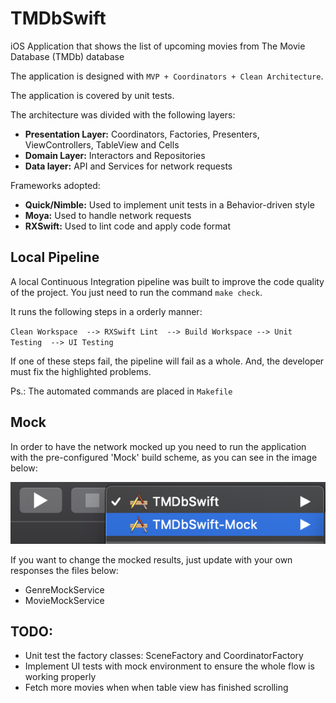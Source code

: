 # TMDbSwift
iOS Application that shows the list of upcoming movies from The Movie Database (TMDb) database

The application is designed with 
`MVP + Coordinators + Clean Architecture`.

The application is covered by unit tests.

The architecture was divided with the following layers: 

* **Presentation Layer:** Coordinators, Factories, Presenters, ViewControllers, TableView and Cells
* **Domain Layer:** Interactors and Repositories
* **Data layer:** API and Services for network requests

Frameworks adopted:

* **Quick/Nimble:** Used to implement unit tests in a Behavior-driven style
* **Moya:** Used to handle network requests
* **RXSwift:** Used to lint code and apply code format

## Local Pipeline

A local Continuous Integration pipeline was built to improve the code quality of the project. 
You just need to run the command `make check`.

It runs the following steps in a orderly manner:

`Clean Workspace  --> RXSwift Lint  --> Build Workspace --> Unit Testing  --> UI Testing`

If one of these steps fail, the pipeline will fail as a whole. And, the developer must fix the highlighted problems.

Ps.: The automated commands are placed in `Makefile`

## Mock

In order to have the network mocked up you need to run the application with the pre-configured 'Mock' build scheme, as you can see in the image below:

![Mock Build Environment](images/mockEnvironmentScheme.png)

If you want to change the mocked results, just update with your own responses the files below:

* GenreMockService
* MovieMockService

## TODO: 
* Unit test the factory classes: SceneFactory and CoordinatorFactory
* Implement UI tests with mock environment to ensure the whole flow is working properly
* Fetch more movies when when table view has finished scrolling
